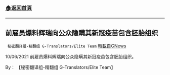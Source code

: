 ###  [:house:返回首頁](https://github.com/ourhimalayas/txt)
---


## 前雇员爆料辉瑞向公众隐瞒其新冠疫苗包含胚胎组织
` 秘密翻译组-精翻组 G-Translators/Elite Team` [轉載自GNews](https://gnews.org/zh-hans/1580344/)

10/06/2021 前雇员爆料辉瑞向公众隐瞒其新冠疫苗包含胚胎组织。

By： 【秘密翻译组-精翻组 G-Translators/Elite Team】

